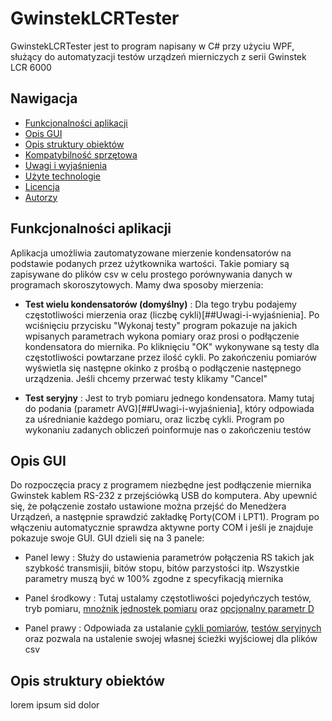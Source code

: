 # GwinstekLCRTester

GwinstekLCRTester jest to program napisany w C# przy użyciu WPF, służący do automatyzacji testów urządzeń mierniczych z serii Gwinstek LCR 6000

## Nawigacja
* [Funkcjonalności aplikacji](#Funkcjonalności-aplikacji)
* [Opis GUI](#Opis-GUI)
* [Opis struktury obiektów](#Opis-struktury-obiektów)
* [Kompatybilność sprzętowa](##Kompatybilność-sprzętowa)
* [Uwagi i wyjaśnienia](##Uwagi)
* [Użyte technologie](##Użyte-technologie)
* [Licencja](##Licencja)
* [Autorzy](##Autorzy)



## Funkcjonalności aplikacji

Aplikacja umożliwia zautomatyzowane mierzenie kondensatorów na podstawie podanych przez użytkownika wartości. Takie pomiary są zapisywane do plików csv w celu prostego porównywania danych w programach skoroszytowych. Mamy dwa sposoby mierzenia:

* **Test wielu kondensatorów (domyślny)** : Dla tego trybu podajemy częstotliwości mierzenia oraz (liczbę cykli)[##Uwagi-i-wyjaśnienia]. Po wciśnięciu przycisku "Wykonaj testy" program pokazuje na jakich wpisanych parametrach wykona pomiary oraz prosi o podłączenie kondensatora do miernika. Po kliknięciu "OK" wykonywane są testy dla częstotliwości powtarzane przez ilość cykli. Po zakończeniu pomiarów wyświetla się następne okinko z prośbą o podłączenie następnego urządzenia. Jeśli chcemy przerwać testy klikamy "Cancel"

* **Test seryjny** : Jest to tryb pomiaru jednego kondensatora. Mamy tutaj do podania (parametr AVG)[##Uwagi-i-wyjaśnienia], który odpowiada za uśrednianie każdego pomiaru, oraz liczbę cykli. Program po wykonaniu zadanych obliczeń poinformuje nas o zakończeniu testów



## Opis GUI

Do rozpoczęcia pracy z programem niezbędne jest podłączenie miernika Gwinstek kablem RS-232 z przejściówką USB do komputera. Aby upewnić się, że połączenie zostało ustawione można przejść do Menedżera Urządzeń, a następnie sprawdzić zakładkę Porty(COM i LPT1). Program po włączeniu automatycznie sprawdza aktywne porty COM i jeśli je znajduje pokazuje swoje GUI. GUI dzieli się na 3 panele:

* Panel lewy : Służy do ustawienia parametrów połączenia RS takich jak szybkość transmisjii, bitów stopu, bitów parzystości itp. Wszystkie parametry muszą być w 100% zgodne z specyfikacją miernika 

* Panel środkowy : Tutaj ustalamy częstotliwości pojedyńczych testów, tryb pomiaru, [mnożnik jednostek pomiaru](##Uwagi) oraz [opcjonalny parametr D](##Uwagi)

* Panel prawy : Odpowiada za ustalanie [cykli pomiarów](##Uwagi), [testów seryjnych](##Uwagi) oraz pozwala na ustalenie swojej własnej ścieżki wyjściowej dla plików csv


## Opis struktury obiektów

lorem ipsum sid dolor
